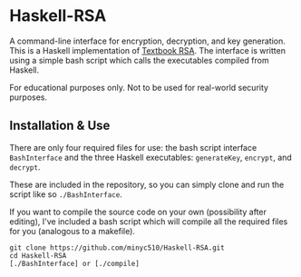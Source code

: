 # Haskell-RSA
A command-line interface for encryption, decryption, and key generation. This is a Haskell implementation of [Textbook RSA](https://crypto.stackexchange.com/questions/1448/definition-of-textbook-rsa "Crypto StackExchange"). The interface is written using a simple bash script which calls the executables compiled from Haskell.

For educational purposes only. Not to be used for real-world security purposes.

## Installation & Use

There are only four required files for use: the bash script interface `BashInterface` and the three Haskell executables: `generateKey`, `encrypt`, and `decrypt`. 

These are included in the repository, so you can simply clone and run the script like so `./BashInterface`.

If you want to compile the source code on your own (possibility after editing), I've included a bash script which will compile all the required files for you (analogous to a makefile).


    git clone https://github.com/minyc510/Haskell-RSA.git
    cd Haskell-RSA
    [./BashInterface] or [./compile]

